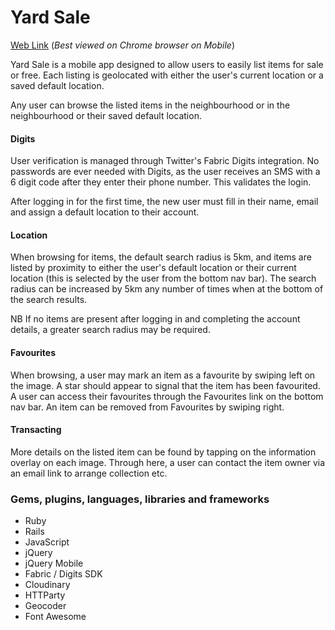 # Yard Sale

[Web Link](https://yardsale-irl.herokuapp.com)
(<i>Best viewed on Chrome browser on Mobile</i>)

Yard Sale is a mobile app designed to allow users to easily list items for sale or free. Each listing is geolocated with either the user's current location or a saved default location.

Any user can browse the listed items in the neighbourhood or in the neighbourhood or their saved default location.

#### Digits

User verification is managed through Twitter's Fabric Digits integration. No passwords are ever needed with Digits, as the user receives an SMS with a 6 digit code after they enter their phone number. This validates the login.

After logging in for the first time, the new user must fill in their name, email and assign a default location to their account.

#### Location

When browsing for items, the default search radius is 5km, and items are listed by proximity to either the user's default location or their current location (this is selected by the user from the bottom nav bar). The search radius can be increased by 5km any number of times when at the bottom of the search results.

NB If no items are present after logging in and completing the account details, a greater search radius may be required.  

#### Favourites

When browsing, a user may mark an item as a favourite by swiping left on the image. A star should appear to signal that the item has been favourited. A user can access their favourites through the Favourites link on the bottom nav bar. An item can be removed from Favourites by swiping right.

#### Transacting

More details on the listed item can be found by tapping on the information overlay on each image. Through here, a user can contact the item owner via an email link to arrange collection etc.

### Gems, plugins, languages, libraries and frameworks
* Ruby
* Rails
* JavaScript
* jQuery
* jQuery Mobile
* Fabric / Digits SDK
* Cloudinary
* HTTParty
* Geocoder
* Font Awesome
